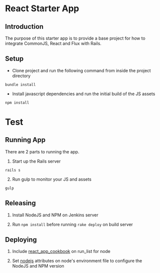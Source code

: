 # React Starter App
## Introduction
The purpose of this starter app is to provide a base project for how to integrate CommonJS, React and Flux with Rails.

## Setup
* Clone project and run the following command from inside the project directory
```
bundle install
```

* Install javascript dependencies and run the initial build of the JS assets
```
npm install
```



# Test

## Running App

There are 2 parts to running the app.

1. Start up the Rails server
```
rails s
```
2. Run gulp to monitor your JS and assets
```
gulp
```

## Releasing

1. Install NodeJS and NPM on Jenkins server

2. Run `npm install` before running `rake deploy` on build server

## Deploying

1. Include [react_app_cookbook] on run_list for node

2. Set [nodejs] attributes on node's environment file to configure the NodeJS and NPM version


[react_app_cookbook]: http://github.com/nickpith/react_app_cookbook
[nodejs]: https://github.com/redguide/nodejs
